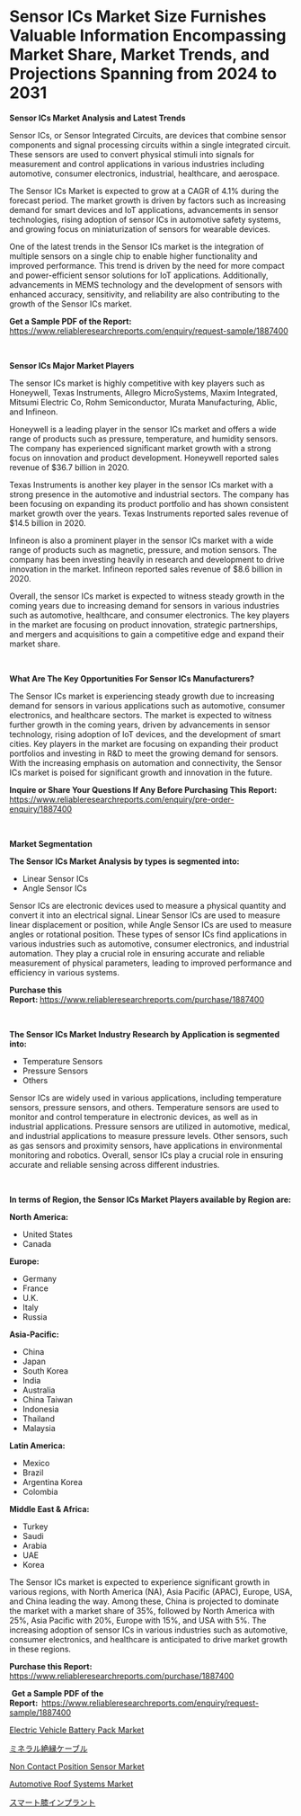 <p><h1>Sensor ICs Market Size Furnishes Valuable Information Encompassing Market Share, Market Trends, and Projections Spanning from 2024 to 2031</h1></p><p><strong>Sensor ICs Market Analysis and Latest Trends</strong></p>
<p><p>Sensor ICs, or Sensor Integrated Circuits, are devices that combine sensor components and signal processing circuits within a single integrated circuit. These sensors are used to convert physical stimuli into signals for measurement and control applications in various industries including automotive, consumer electronics, industrial, healthcare, and aerospace.</p><p>The Sensor ICs Market is expected to grow at a CAGR of 4.1% during the forecast period. The market growth is driven by factors such as increasing demand for smart devices and IoT applications, advancements in sensor technologies, rising adoption of sensor ICs in automotive safety systems, and growing focus on miniaturization of sensors for wearable devices.</p><p>One of the latest trends in the Sensor ICs market is the integration of multiple sensors on a single chip to enable higher functionality and improved performance. This trend is driven by the need for more compact and power-efficient sensor solutions for IoT applications. Additionally, advancements in MEMS technology and the development of sensors with enhanced accuracy, sensitivity, and reliability are also contributing to the growth of the Sensor ICs market.</p></p>
<p><strong>Get a Sample PDF of the Report:&nbsp;</strong> <a href="https://www.reliableresearchreports.com/enquiry/request-sample/1887400">https://www.reliableresearchreports.com/enquiry/request-sample/1887400</a></p>
<p>&nbsp;</p>
<p><strong>Sensor ICs Major Market Players</strong></p>
<p><p>The sensor ICs market is highly competitive with key players such as Honeywell, Texas Instruments, Allegro MicroSystems, Maxim Integrated, Mitsumi Electric Co, Rohm Semiconductor, Murata Manufacturing, Ablic, and Infineon. </p><p>Honeywell is a leading player in the sensor ICs market and offers a wide range of products such as pressure, temperature, and humidity sensors. The company has experienced significant market growth with a strong focus on innovation and product development. Honeywell reported sales revenue of $36.7 billion in 2020.</p><p>Texas Instruments is another key player in the sensor ICs market with a strong presence in the automotive and industrial sectors. The company has been focusing on expanding its product portfolio and has shown consistent market growth over the years. Texas Instruments reported sales revenue of $14.5 billion in 2020.</p><p>Infineon is also a prominent player in the sensor ICs market with a wide range of products such as magnetic, pressure, and motion sensors. The company has been investing heavily in research and development to drive innovation in the market. Infineon reported sales revenue of $8.6 billion in 2020.</p><p>Overall, the sensor ICs market is expected to witness steady growth in the coming years due to increasing demand for sensors in various industries such as automotive, healthcare, and consumer electronics. The key players in the market are focusing on product innovation, strategic partnerships, and mergers and acquisitions to gain a competitive edge and expand their market share.</p></p>
<p>&nbsp;</p>
<p><strong>What Are The Key Opportunities For Sensor ICs Manufacturers?</strong></p>
<p><p>The Sensor ICs market is experiencing steady growth due to increasing demand for sensors in various applications such as automotive, consumer electronics, and healthcare sectors. The market is expected to witness further growth in the coming years, driven by advancements in sensor technology, rising adoption of IoT devices, and the development of smart cities. Key players in the market are focusing on expanding their product portfolios and investing in R&D to meet the growing demand for sensors. With the increasing emphasis on automation and connectivity, the Sensor ICs market is poised for significant growth and innovation in the future.</p></p>
<p><strong>Inquire or Share Your Questions If Any Before Purchasing This Report:</strong> <a href="https://www.reliableresearchreports.com/enquiry/pre-order-enquiry/1887400">https://www.reliableresearchreports.com/enquiry/pre-order-enquiry/1887400</a></p>
<p>&nbsp;</p>
<p><strong>Market Segmentation</strong></p>
<p><strong>The Sensor ICs Market Analysis by types is segmented into:</strong></p>
<p><ul><li>Linear Sensor ICs</li><li>Angle Sensor ICs</li></ul></p>
<p><p>Sensor ICs are electronic devices used to measure a physical quantity and convert it into an electrical signal. Linear Sensor ICs are used to measure linear displacement or position, while Angle Sensor ICs are used to measure angles or rotational position. These types of sensor ICs find applications in various industries such as automotive, consumer electronics, and industrial automation. They play a crucial role in ensuring accurate and reliable measurement of physical parameters, leading to improved performance and efficiency in various systems.</p></p>
<p><strong>Purchase this Report:&nbsp;</strong><a href="https://www.reliableresearchreports.com/purchase/1887400">https://www.reliableresearchreports.com/purchase/1887400</a></p>
<p>&nbsp;</p>
<p><strong>The Sensor ICs Market Industry Research by Application is segmented into:</strong></p>
<p><ul><li>Temperature Sensors</li><li>Pressure Sensors</li><li>Others</li></ul></p>
<p><p>Sensor ICs are widely used in various applications, including temperature sensors, pressure sensors, and others. Temperature sensors are used to monitor and control temperature in electronic devices, as well as in industrial applications. Pressure sensors are utilized in automotive, medical, and industrial applications to measure pressure levels. Other sensors, such as gas sensors and proximity sensors, have applications in environmental monitoring and robotics. Overall, sensor ICs play a crucial role in ensuring accurate and reliable sensing across different industries.</p></p>
<p>&nbsp;</p>
<p><strong>In terms of Region, the Sensor ICs Market Players available by Region are:</strong></p>
<p>
    <p> <strong> North America: </strong>
        <ul>
            <li>United States</li>
            <li>Canada</li>
        </ul>
        </p> 
    <p> <strong> Europe: </strong>
        <ul>
            <li>Germany</li>
            <li>France</li>
            <li>U.K.</li>
            <li>Italy</li>
            <li>Russia</li>
        </ul>
        </p> 
    <p> <strong> Asia-Pacific: </strong>
        <ul>
            <li>China</li>
            <li>Japan</li>
            <li>South Korea</li>
            <li>India</li>
            <li>Australia</li>
            <li>China Taiwan</li>
            <li>Indonesia</li>
            <li>Thailand</li>
            <li>Malaysia</li>
        </ul>
        </p> 
    <p> <strong> Latin America: </strong>
        <ul>
            <li>Mexico</li>
            <li>Brazil</li>
            <li>Argentina Korea</li>
            <li>Colombia</li>
        </ul>
        </p> 
    <p> <strong> Middle East & Africa: </strong>
        <ul>
            <li>Turkey</li>
            <li>Saudi</li>
            <li>Arabia</li>
            <li>UAE</li>
            <li>Korea</li>
        </ul>
    </p>
    </p>
<p><p>The Sensor ICs market is expected to experience significant growth in various regions, with North America (NA), Asia Pacific (APAC), Europe, USA, and China leading the way. Among these, China is projected to dominate the market with a market share of 35%, followed by North America with 25%, Asia Pacific with 20%, Europe with 15%, and USA with 5%. The increasing adoption of sensor ICs in various industries such as automotive, consumer electronics, and healthcare is anticipated to drive market growth in these regions.</p></p>
<p><strong>Purchase this Report: </strong><a href="https://www.reliableresearchreports.com/purchase/1887400">https://www.reliableresearchreports.com/purchase/1887400</a></p>
<p>&nbsp;<strong>Get a Sample PDF of the Report:&nbsp;&nbsp;</strong><a href="https://www.reliableresearchreports.com/enquiry/request-sample/1887400">https://www.reliableresearchreports.com/enquiry/request-sample/1887400</a></p>
<p><strong></strong></p>
<p><p><a href="https://issuu.com/reportprime-2/docs/electric-vehicle-battery-pack-market-size-2030.ppt">Electric Vehicle Battery Pack Market</a></p><p><a href="https://medium.com/@lenorakris2023/%E9%89%B1%E7%9F%B3%E7%B5%B6%E7%B8%81%E3%82%B1%E3%83%BC%E3%83%96%E3%83%AB%E5%B8%82%E5%A0%B4-2031%E5%B9%B4%E3%81%BE%E3%81%A7%E3%81%AE%E6%88%90%E5%8A%9F%E3%81%99%E3%82%8B%E3%83%93%E3%82%B8%E3%83%8D%E3%82%B9%E6%88%A6%E7%95%A5%E3%81%AE%E9%8D%B5-%E3%82%92%E4%BA%88%E6%B8%AC-c35556849c7a">ミネラル絶縁ケーブル</a></p><p><a href="https://github.com/nicholepatriciadoylenwnrjr0/Market-Research-Report-List-1/blob/main/non-contact-position-sensor-market.md">Non Contact Position Sensor Market</a></p><p><a href="https://issuu.com/reportprime-2/docs/automotive-roof-systems-market-size-2030.pptx">Automotive Roof Systems Market</a></p><p><a href="https://medium.com/@vincemarvin1/%E3%82%B9%E3%83%9E%E3%83%BC%E3%83%88%E3%83%8B%E3%83%BC%E3%82%A4%E3%83%B3%E3%83%97%E3%83%A9%E3%83%B3%E3%83%88%E3%81%AE%E5%B8%82%E5%A0%B4%E5%8B%95%E5%90%91%E3%81%A8%E5%B8%82%E5%A0%B4%E5%88%86%E6%9E%90%E3%81%AF-2024%E5%B9%B4%E3%81%8B%E3%82%892031%E5%B9%B4%E3%81%BE%E3%81%A7%E3%81%AE%E6%9C%9F%E9%96%93%E3%81%AB%E4%BA%88%E6%B8%AC%E3%81%95%E3%82%8C%E3%81%A6%E3%81%84%E3%81%BE%E3%81%99-e6eeae31520f">スマート膝インプラント</a></p></p>